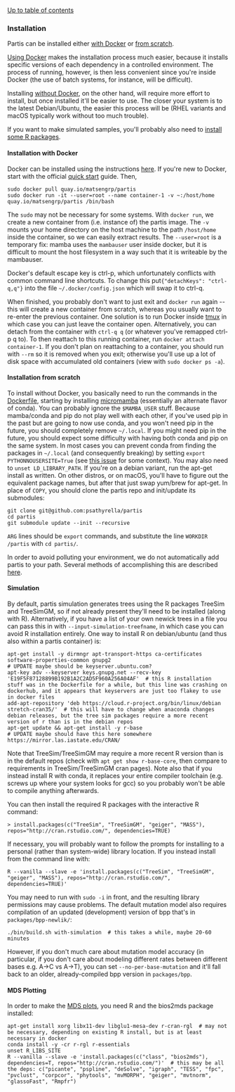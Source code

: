 [Up to table of contents](contents.md)

### Installation

Partis can be installed either [with Docker](#installation-with-docker) or [from scratch](#installation-from-scratch).

[Using Docker](#installation-with-docker) makes the installation process much easier, because it installs specific versions of each dependency in a controlled environment. The process of running, however, is then less convenient since you're inside Docker (the use of batch systems, for instance, will be difficult).

Installing [without Docker](#installation-from-scratch), on the other hand, will require more effort to install, but once installed it'll be easier to use. The closer your system is to the latest Debian/Ubuntu, the easier this process will be (RHEL variants and macOS typically work without too much trouble).

If you want to make simulated samples, you'll probably also need to [install some R packages](#simulation).

#### Installation with Docker

Docker can be installed using the instructions [here](https://docs.docker.com). If you're new to Docker, start with the official [quick start](https://docs.docker.com/get-started/) guide. Then,

```
sudo docker pull quay.io/matsengrp/partis
sudo docker run -it --user=root --name container-1 -v ~:/host/home quay.io/matsengrp/partis /bin/bash
```
The `sudo` may not be necessary for some systems. With `docker run`, we create a new container from (i.e. instance of) the partis image. The `-v` mounts your home directory on the host machine to the path `/host/home` inside the container, so we can easily extract results.
The `--user=root` is a temporary fix: mamba uses the `mambauser` user inside docker, but it is difficult to mount the host filesystem in a way such that it is writeable by the mambauser.

Docker's default escape key is ctrl-p, which unfortunately conflicts with common command line shortcuts. To change this put`{"detachKeys": "ctrl-q,q"}` into the file `~/.docker/config.json` which will swap it to ctrl-q.

When finished, you probably don't want to just exit and `docker run` again -- this will create a new container from scratch, whereas you usually want to re-enter the previous container.
One solution is to run Docker inside [tmux](https://hackernoon.com/a-gentle-introduction-to-tmux-8d784c404340?gi=70388a0228fb) in which case you can just leave the container open.
Alternatively, you can detach from the container with `ctrl-q q` (or whatever you've remapped ctrl-p q to).
To then reattach to this running container, run `docker attach container-1`.
If you don't plan on reattaching to a container, you should run with `--rm` so it is removed when you exit; otherwise you'll use up a lot of disk space with accumulated old containers (view with `sudo docker ps -a`).

#### Installation from scratch

To install without Docker, you basically need to run the commands in the [Dockerfile](../Dockerfile), starting by installing [micromamba](https://mamba.readthedocs.io/en/latest/installation/micromamba-installation.html) (essentially an alternate flavor of conda).
You can probably ignore the `$MAMBA_USER` stuff.
Because mamba/conda and pip do not play well with each other, if you've used pip in the past but are going to now use conda, and you won't need pip in the future, you should completely remove `~/.local`.
If you might need pip in the future, you should expect some difficulty with having both conda and pip on the same system.
In most cases you can prevent conda from finding the packages in `~/.local` (and consequently breaking) by setting `export PYTHONNOUSERSITE=True` (see [this issue](https://github.com/conda/conda/issues/448) for some context).
You may also need to `unset LD_LIBRARY_PATH`.
If you're on a debian variant, run the apt-get install as written.
On other distros, or on macOS, you'll have to figure out the equivalent package names, but after that just swap yum/brew for apt-get.
In place of `COPY`, you should clone the partis repo and init/update its submodules:
```
git clone git@github.com:psathyrella/partis
cd partis
git submodule update --init --recursive
```
`ARG` lines should be `export` commands, and substitute the line `WORKDIR /partis` with `cd partis/`.

In order to avoid polluting your environment, we do not automatically add partis to your path.
Several methods of accomplishing this are described [here](subcommands.md#subcommands).

#### Simulation

By default, partis simulation generates trees using the R packages TreeSim and TreeSimGM, so if not already present they'll need to be installed (along with R).
Alternatively, if you have a list of your own newick trees in a file you can pass this in with `--input-simulation-treefname`, in which case you can avoid R installation entirely.
One way to install R on debian/ubuntu (and thus also within a partis container) is:
```
apt-get install -y dirmngr apt-transport-https ca-certificates software-properties-common gnupg2
# UPDATE maybe should be keyserver.ubuntu.com?
apt-key adv --keyserver keys.gnupg.net --recv-key 'E19F5F87128899B192B1A2C2AD5F960A256A04AF'  # this R installation stuff was in the Dockerfile for a while, but this line was crashing on dockerhub, and it appears that keyservers are just too flakey to use in docker files
add-apt-repository 'deb https://cloud.r-project.org/bin/linux/debian stretch-cran35/'  # this will have to change when anaconda changes debian releases, but the tree sim packages require a more recent version of r than is in the debian repos
apt-get update && apt-get install -y r-base
# UPDATE maybe should have this here somewhere https://mirror.las.iastate.edu/CRAN/
```
Note that TreeSim/TreeSimGM may require a more recent R version than is in the default repos (check with `apt get show r-base-core`, then compare to requirements in TreeSim/TreeSimGM cran pages).
Note also that if you instead install R with conda, it replaces your entire compiler toolchain (e.g. screws up where your system looks for gcc) so you probably won't be able to compile anything afterwards.

You can then install the required R packages with the interactive R command:
```
> install.packages(c("TreeSim", "TreeSimGM", "geiger", "MASS"), repos="http://cran.rstudio.com/", dependencies=TRUE)
```
If necessary, you will probably want to follow the prompts for installing to a personal (rather than system-wide) library location.
If you instead install from the command line with:
```
R --vanilla --slave -e 'install.packages(c("TreeSim", "TreeSimGM", "geiger", "MASS"), repos="http://cran.rstudio.com/", dependencies=TRUE)'
```
You may need to run with `sudo -i` in front, and the resulting library permissions may cause problems.
The default mutation model also requires compilation of an updated (development) version of bpp that's in `packages/bpp-newlik/`:
```
./bin/build.sh with-simulation  # this takes a while, maybe 20-60 minutes
```
However, if you don't much care about mutation model accuracy (in particular, if you don't care about modeling different rates between different bases e.g. A->C vs A->T), you can set `--no-per-base-mutation` and it'll fall back to an older, already-compiled bpp version in `packages/bpp`.

#### MDS Plotting

In order to make the [MDS plots](plotting.md#partition-plots), you need R and the bios2mds package installed:

```
apt-get install xorg libx11-dev libglu1-mesa-dev r-cran-rgl  # may not be necessary, depending on existing R install, but is at least necessary in docker
conda install -y -cr r-rgl r-essentials
unset R_LIBS_SITE
R --vanilla --slave -e 'install.packages(c("class", "bios2mds"), dependencies=T, repos="http://cran.rstudio.com/")'  # this may be all the deps: c("picante", "pspline", "deSolve", "igraph", "TESS", "fpc", "pvclust", "corpcor", "phytools", "mvMORPH", "geiger", "mvtnorm", "glassoFast", "Rmpfr")
```
